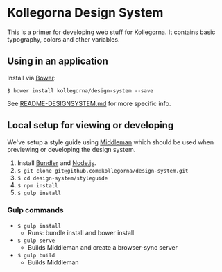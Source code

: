 # Kollegorna Design System

This is a primer for developing web stuff for Kollegorna. It contains basic typography, colors and other variables.

## Using in an application

Install via [Bower](http://bower.io):

`$ bower install kollegorna/design-system --save`

See [README-DESIGNSYSTEM.md](https://github.com/kollegorna/design-system/blob/master/README-DESIGNSYSTEM.md) for more specific info.

## Local setup for viewing or developing

We've setup a style guide using [Middleman](https://middlemanapp.com) which should be used when previewing or developing the design system.

1. Install [Bundler](https://rubygems.org/gems/bundler) and [Node.js](http://nodejs.org).
2. `$ git clone git@github.com:kollegorna/design-system.git`
3. `$ cd design-system/styleguide`
4. `$ npm install`
5. `$ gulp install`

### Gulp commands

- `$ gulp install`
    - Runs: bundle install and bower install
- `$ gulp serve`
    - Builds Middleman and create a browser-sync server
- `$ gulp build`
    - Builds Middleman

